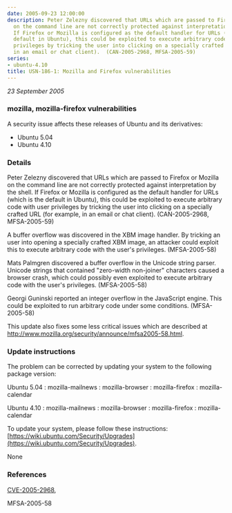 ```yaml
---
date: 2005-09-23 12:00:00
description: Peter Zelezny discovered that URLs which are passed to Firefox or Mozilla
  on the command line are not correctly protected against interpretation by the shell.
  If Firefox or Mozilla is configured as the default handler for URLs (which is the
  default in Ubuntu), this could be exploited to execute arbitrary code with user
  privileges by tricking the user into clicking on a specially crafted URL (for example,
  in an email or chat client).  (CAN-2005-2968, MFSA-2005-59)
series:
- ubuntu-4.10
title: USN-186-1: Mozilla and Firefox vulnerabilities
---
```


*23 September 2005*

### mozilla, mozilla-firefox vulnerabilities

A security issue affects these releases of Ubuntu and its derivatives:

* Ubuntu 5.04
* Ubuntu 4.10

### Details

Peter Zelezny discovered that URLs which are passed to Firefox or Mozilla on the command line are not correctly protected against interpretation by the shell. If Firefox or Mozilla is configured as the default handler for URLs (which is the default in Ubuntu), this could be exploited to execute arbitrary code with user privileges by tricking the user into clicking on a specially crafted URL (for example, in an email or chat client). (CAN-2005-2968, MFSA-2005-59)

A buffer overflow was discovered in the XBM image handler. By tricking an user into opening a specially crafted XBM image, an attacker could exploit this to execute arbitrary code with the user&#39;s privileges. (MFSA-2005-58)

Mats Palmgren discovered a buffer overflow in the Unicode string parser. Unicode strings that contained &quot;zero-width non-joiner&quot; characters caused a browser crash, which could possibly even exploited to execute arbitrary code with the user&#39;s privileges. (MFSA-2005-58)

Georgi Guninski reported an integer overflow in the JavaScript engine. This could be exploited to run arbitrary code under some conditions. (MFSA-2005-58)

This update also fixes some less critical issues which are described at http://www.mozilla.org/security/announce/mfsa2005-58.html.

### Update instructions

The problem can be corrected by updating your system to the following package version:

Ubuntu 5.04
 : mozilla-mailnews 
 : mozilla-browser 
 : mozilla-firefox 
 : mozilla-calendar 

Ubuntu 4.10
 : mozilla-mailnews 
 : mozilla-browser 
 : mozilla-firefox 
 : mozilla-calendar 

To update your system, please follow these instructions: [https://wiki.ubuntu.com/Security/Upgrades](https://wiki.ubuntu.com/Security/Upgrades).

None

### References

 
 [CVE-2005-2968](http://people.ubuntu.com/~ubuntu-security/cve/CVE-2005-2968), 

 MFSA-2005-58